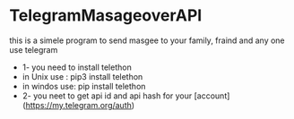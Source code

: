 # TelegramMasageoverAPI
this is a simele program to send masgee to your family, fraind and any one use telegram 
* 1- you need to install telethon 
 *  in Unix use : pip3 install telethon 
  * in windos use: pip install telethon
* 2- you neet to get api id  and api hash for your [account] 
  (https://my.telegram.org/auth)
  
